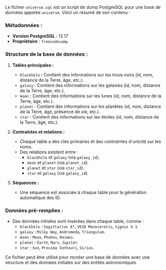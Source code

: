 Le fichier `universe.sql` est un script de dump PostgreSQL pour une base de données appelée `universe`. Voici un résumé de son contenu :

### Métadonnées :
- **Version PostgreSQL** : 12.17
- **Propriétaire** : `freecodecamp`

### Structure de la base de données :
1. **Tables principales :**
   - `blackhole` : Contient des informations sur les trous noirs (id, nom, distance de la Terre, âge, etc.).
   - `galaxy` : Contient des informations sur les galaxies (id, nom, distance de la Terre, âge, etc.).
   - `moon` : Contient des informations sur les lunes (id, nom, distance de la Terre, âge, etc.).
   - `planet` : Contient des informations sur les planètes (id, nom, distance de la Terre, âge, présence de vie, etc.).
   - `star` : Contient des informations sur les étoiles (id, nom, distance de la Terre, âge, etc.).

2. **Contraintes et relations :**
   - Chaque table a des clés primaires et des contraintes d'unicité sur les noms.
   - Des relations existent entre :
     - `blackhole` et `galaxy` (via `galaxy_id`).
     - `moon` et `planet` (via `planet_id`).
     - `planet` et `star` (via `star_id`).
     - `star` et `galaxy` (via `galaxy_id`).

3. **Séquences :**
   - Une séquence est associée à chaque table pour la génération automatique des ID.

### Données pré-remplies :
- Des données initiales sont insérées dans chaque table, comme :
  - `blackhole` : `Sagittarius A*`, `V616 Monocerotis`, `Cygnus X-1`.
  - `galaxy` : `Milky Way`, `Andromeda`, `Triangulum`.
  - `moon` : `Moon`, `Phobos`, `Deimos`.
  - `planet` : `Earth`, `Mars`, `Jupiter`.
  - `star` : `Sun`, `Proxima Centauri`, `Sirius`.

Ce fichier peut être utilisé pour recréer une base de données avec une structure et des données initiales sur des entités astronomiques.
